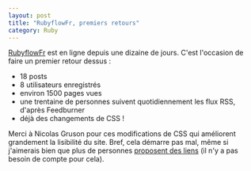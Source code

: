```yaml
---
layout: post
title: "RubyflowFr, premiers retours"
category: Ruby
---
```

[RubyflowFr](http://flow.rubyfrance.org) est en ligne depuis une dizaine de jours.
C'est l'occasion de faire un premier retour dessus :

* 18 posts
* 8 utilisateurs enregistrés
* environ 1500 pages vues
* une trentaine de personnes suivent quotidiennement les flux RSS, d'après Feedburner
* déjà des changements de CSS !

Merci à Nicolas Gruson pour ces modifications de CSS qui améliorent grandement la lisibilité du site.
Bref, cela démarre pas mal, même si j'aimerais bien que plus de personnes [proposent des liens](http://flow.rubyfrance.org/items/new) (il n'y a pas besoin de compte pour cela).

